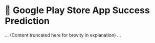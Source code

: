 # 📱 Google Play Store App Success Prediction
... (Content truncated here for brevity in explanation) ...

